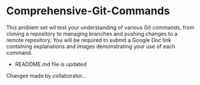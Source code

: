 # Comprehensive-Git-Commands
This problem set wil test your understanding of various Git commands, from cloning a repository to managing branches and pushing changes to a remote repository. You will be required to submit a Google Doc link containing explanations and images demonstrating your use of each command.


- READDME.md file is updated

Changes made by collaborator...